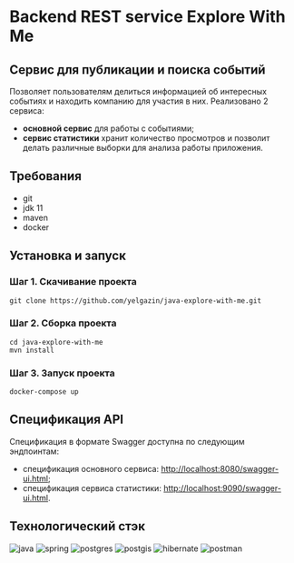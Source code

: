 # Backend REST service Explore With Me


## Сервис для публикации и поиска событий

Позволяет пользователям делиться информацией об интересных событиях и находить компанию для участия в них. Реализовано 2 сервиса:
* **основной сервис** для работы с событиями; 
* **сервис статистики** хранит количество просмотров и позволит делать различные выборки для анализа работы приложения.

## Требования
* git
* jdk 11
* maven
* docker

## Установка и запуск
### Шаг 1. Скачивание проекта
```
git clone https://github.com/yelgazin/java-explore-with-me.git
```

### Шаг 2. Сборка проекта
```
cd java-explore-with-me
mvn install
```

### Шаг 3. Запуск проекта

```
docker-compose up
```

## Спецификация API
Cпецификация в формате Swagger доступна по следующим эндпоинтам:
* спецификация основного сервиса: [http://localhost:8080/swagger-ui.html](http://localhost:8080/swagger-ui.html);
* спецификация сервиса статистики: [http://localhost:9090/swagger-ui.html](http://localhost:8080/swagger-ui.html).


## Технологический стэк

![java](https://img.shields.io/badge/java-%23ed8b00.svg?logo=openjdk&logoColor=white&style=flat)
![spring](https://img.shields.io/badge/spring-%236db33f.svg?logo=spring&logoColor=white&style=flat)
![postgres](https://img.shields.io/badge/postgres-%23336791.svg?logo=postgresql&logoColor=white&style=flat)
![postgis](https://img.shields.io/badge/postgis-blue)
![hibernate](https://img.shields.io/badge/Hibernate-59666C?style=flat&logo=Hibernate&logoColor=white)
![postman](https://img.shields.io/badge/Postman-FF6C37?style=flat&logo=postman&logoColor=white)




